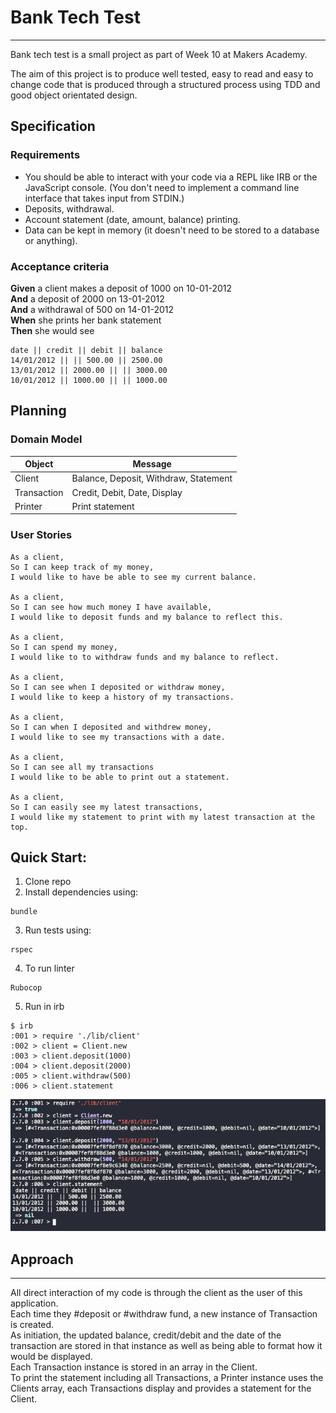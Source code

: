Bank Tech Test
===
---

Bank tech test is a small project as part of Week 10 at Makers Academy. 

The aim of this project is to produce well tested, easy to read and easy to change code that is produced through a structured process using TDD and good object orientated design.

## Specification

### Requirements

* You should be able to interact with your code via a REPL like IRB or the JavaScript console.  (You don't need to implement a command line interface that takes input from STDIN.)
* Deposits, withdrawal.
* Account statement (date, amount, balance) printing.
* Data can be kept in memory (it doesn't need to be stored to a database or anything).

### Acceptance criteria

**Given** a client makes a deposit of 1000 on 10-01-2012  
**And** a deposit of 2000 on 13-01-2012  
**And** a withdrawal of 500 on 14-01-2012  
**When** she prints her bank statement  
**Then** she would see

```
date || credit || debit || balance
14/01/2012 || || 500.00 || 2500.00
13/01/2012 || 2000.00 || || 3000.00
10/01/2012 || 1000.00 || || 1000.00
```

## Planning

### Domain Model

| Object         | Message                                  |
|----------------|------------------------------------------|
| Client         | Balance, Deposit, Withdraw, Statement    |
| Transaction    | Credit, Debit, Date, Display             |
| Printer        | Print statement                          |


### User Stories

```
As a client, 
So I can keep track of my money,
I would like to have be able to see my current balance.

As a client,
So I can see how much money I have available,
I would like to deposit funds and my balance to reflect this.

As a client,
So I can spend my money,
I would like to to withdraw funds and my balance to reflect.

As a client,
So I can see when I deposited or withdraw money,
I would like to keep a history of my transactions.

As a client,
So I can when I deposited and withdrew money,
I would like to see my transactions with a date.

As a client,
So I can see all my transactions
I would like to be able to print out a statement.

As a client,
So I can easily see my latest transactions,
I would like my statement to print with my latest transaction at the top.

```


## Quick Start:
1. Clone repo  
2. Install dependencies using: 
```
bundle
```
3. Run tests using:
```
rspec
```
4. To run linter
```
Rubocop
```
5. Run in irb
```
$ irb
:001 > require './lib/client'
:002 > client = Client.new
:003 > client.deposit(1000)
:004 > client.deposit(2000)
:005 > client.withdraw(500)
:006 > client.statement
```

<img src="https://github.com/alexakearns/bank_tech_test/blob/master/images/Screenshot%202020-05-20%20at%2017.53.52.png">

## Approach
---
All direct interaction of my code is through the client as the user of this application.  
Each time they #deposit or #withdraw fund, a new instance of Transaction is created.  
As initiation, the updated balance, credit/debit and the date of the transaction are stored in that instance as well as being able to format how it would be displayed.  
Each Transaction instance is stored in an array in the Client.  
To print the statement including all Transactions, a Printer instance uses the Clients array, each Transactions display and provides a statement for the Client.